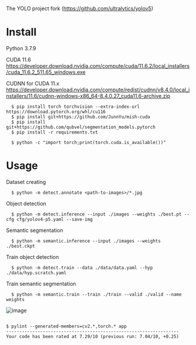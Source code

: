 The YOLO project fork (https://github.com/ultralytics/yolov5)

# Install

Python 3.7.9

CUDA 11.6
https://developer.download.nvidia.com/compute/cuda/11.6.2/local_installers/cuda_11.6.2_511.65_windows.exe

CUDNN for CUDA 11.x
https://developer.download.nvidia.com/compute/redist/cudnn/v8.4.0/local_installers/11.6/cudnn-windows-x86_64-8.4.0.27_cuda11.6-archive.zip

```
  $ pip install torch torchvision --extra-index-url https://download.pytorch.org/whl/cu116
  $ pip install git+https://github.com/JunnYu/mish-cuda
  $ pip install git+https://github.com/qubvel/segmentation_models.pytorch
  $ pip install -r requirements.txt

  $ python -c "import torch;print(torch.cuda.is_available())"
```
# Usage
  Dataset creating
  ```
    $ python -m detect.annotate <path-to-images>/*.jpg
  ```
  Object detection
  ```
    $ python -m detect.inference --input ./images --weights ./best.pt --cfg cfg/yolov4-p5.yaml --save-img 
  ```
  Semantic segmentation
  ```
    $ python -m semantic.inference --input ./images --weights ./best.ckpt
  ```
  Train object detection
  ```
    $ python -m detect.train --data ./data/data.yaml --hyp ./data/hyp.scratch.yaml
  ```
  Train semantic segmentation
  ```
    $ python -m semantic.train --train ./train --valid ./valid --name weights
  ```

  ![image](https://user-images.githubusercontent.com/96072580/182018468-b0f1ecc6-8221-4a7f-9bfe-6084d03b197d.png)

```

$ pylint --generated-members=cv2.*,torch.* app
------------------------------------------------------------------
Your code has been rated at 7.29/10 (previous run: 7.04/10, +0.25)
```


